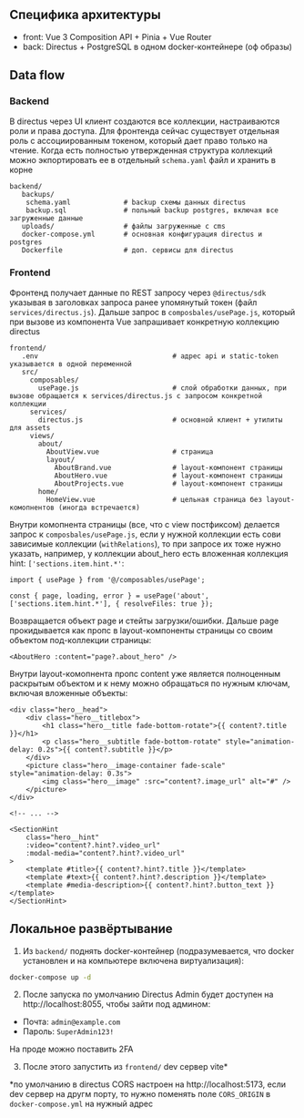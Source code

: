 ## Специфика архитектуры

- front: Vue 3 Composition API + Pinia + Vue Router
- back: Directus + PostgreSQL в одном docker-контейнере (оф образы)


## Data flow

### Backend

В directus через UI клиент создаются все коллекции, настраиваются роли и права доступа. Для фронтенда сейчас существует отдельная роль с ассоциированным токеном, который дает право только на чтение. Когда есть полностью утвержденная структура коллекций можно экпортировать ее в отдельный `schema.yaml` файл и хранить в корне

```
backend/
   backups/
    schema.yaml             # backup схемы данных directus
    backup.sql              # польный backup postgres, включая все загруженные данные
   uploads/                 # файлы загруженные с cms
   docker-compose.yml       # основная конфигурация directus и postgres
   Dockerfile               # доп. сервисы для directus
```

### Frontend

Фронтенд получает данные по REST запросу через `@directus/sdk` указывая в заголовках запроса ранее упомянутый токен (файл `services/directus.js`). Дальше запрос в `composbales/usePage.js`, который при вызове из компонента Vue запрашивает конкретную коллекцию directus

```
frontend/
   .env                                 # адрес api и static-token указывается в одной переменной
   src/
     composables/
       usePage.js                       # слой обработки данных, при вызове обращается к services/directus.js с запросом конкретной коллекции
     services/
       directus.js                      # основной клиент + утилиты для assets
     views/
       about/
         AboutView.vue                  # страница 
         layout/
           AboutBrand.vue               # layout-компонент страницы
           AboutHero.vue                # layout-компонент страницы
           AboutProjects.vue            # layout-компонент страницы
       home/
         HomeView.vue                   # цельная страница без layout-комопнентов (иногда встречается)
```

Внутри комопнента страницы (все, что с view постфиксом) делается запрос к `composbales/usePage.js`, если у нужной коллекции есть сови зависимые коллекции (`withRelations`), то при запросе их тоже нужно указать, например, у коллекции about_hero есть вложенная коллекция hint: `['sections.item.hint.*'`:

```vue
import { usePage } from '@/composables/usePage';

const { page, loading, error } = usePage('about', ['sections.item.hint.*'], { resolveFiles: true });
```

Возвращается объект page и стейты загрузки/ошибки. Дальше page прокидывается как пропс в layout-компоненты страницы со своим объектом под-коллекции страницы:

```vue
<AboutHero :content="page?.about_hero" />
```

Внутри layout-комопнента пропс content уже является полноценным раскрытым объектом и к нему можно обращаться по нужным ключам, включая вложенные объекты:

```vue
<div class="hero__head">
    <div class="hero__titlebox">
        <h1 class="hero__title fade-bottom-rotate">{{ content?.title }}</h1>
        <p class="hero__subtitle fade-bottom-rotate" style="animation-delay: 0.2s">{{ content?.subtitle }}</p>
    </div>
    <picture class="hero__image-container fade-scale" style="animation-delay: 0.3s">
        <img class="hero__image" :src="content?.image_url" alt="#" />
    </picture>
</div>

<!-- ... -->

<SectionHint
    class="hero__hint"
    :video="content?.hint?.video_url"
    :modal-media="content?.hint?.video_url"
>
    <template #title>{{ content?.hint?.title }}</template>
    <template #text>{{ content?.hint?.description }}</template>
    <template #media-description>{{ content?.hint?.button_text }}</template>
</SectionHint>
```

## Локальное развёртывание

1. Из `backend/` поднять docker-контейнер (подразумевается, что docker установлен и на компьютере включена виртуализация):

```bash
docker-compose up -d
```

2. После запуска по умолчанию Directus Admin будет доступен на http://localhost:8055, чтобы зайти под админом:

- Почта: `admin@example.com`
- Пароль: `SuperAdmin123!`

На проде можно поставить 2FA

3. После этого запустить из `frontend/` dev сервер vite*

*по умолчанию в directus CORS настроен на http://localhost:5173, если dev сервер на другм порту, то нужно поменять поле `CORS_ORIGIN` в `docker-compose.yml` на нужный адрес